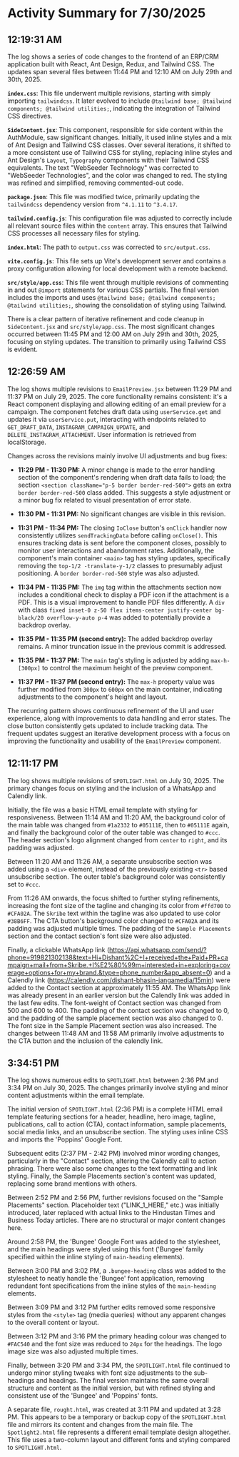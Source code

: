 # Activity Summary for 7/30/2025

## 12:19:31 AM
The log shows a series of code changes to the frontend of an ERP/CRM application built with React, Ant Design, Redux, and Tailwind CSS.  The updates span several files between 11:44 PM and 12:10 AM on July 29th and 30th, 2025.

**`index.css`**: This file underwent multiple revisions, starting with simply importing `tailwindcss`. It later evolved to include `@tailwind base; @tailwind components; @tailwind utilities;`, indicating the integration of Tailwind CSS directives.

**`SideContent.jsx`**: This component, responsible for side content within the AuthModule, saw significant changes. Initially, it used inline styles and a mix of Ant Design and Tailwind CSS classes.  Over several iterations, it shifted to a more consistent use of Tailwind CSS for styling, replacing inline styles and Ant Design's `Layout`, `Typography` components with their Tailwind CSS equivalents.  The text "WebSeeder Technology" was corrected to "WebSeeder Technologies", and the color was changed to red. The styling was refined and simplified, removing commented-out code.

**`package.json`**: This file was modified twice, primarily updating the `tailwindcss` dependency version from `^4.1.11` to `^3.4.17`.

**`tailwind.config.js`**: This configuration file was adjusted to correctly include all relevant source files within the `content` array. This ensures that Tailwind CSS processes all necessary files for styling.

**`index.html`**: The path to `output.css` was corrected to `src/output.css`.

**`vite.config.js`**: This file sets up Vite's development server and contains a proxy configuration allowing for local development with a remote backend.

**`src/style/app.css`**: This file went through multiple revisions of commenting in and out  `@import` statements for various CSS partials. The final version includes the imports and uses `@tailwind base; @tailwind components; @tailwind utilities;`, showing the consolidation of styling using Tailwind.


There is a clear pattern of iterative refinement and code cleanup in `SideContent.jsx` and `src/style/app.css`.  The most significant changes occurred between 11:45 PM and 12:00 AM on July 29th and 30th, 2025, focusing on styling updates.  The transition to primarily using Tailwind CSS is evident.


## 12:26:59 AM
The log shows multiple revisions to `EmailPreview.jsx` between 11:29 PM and 11:37 PM on July 29, 2025.  The core functionality remains consistent:  it's a React component displaying and allowing editing of an email preview for a campaign.  The component fetches draft data using `userService.get` and updates it via `userService.put`, interacting with endpoints related to `GET_DRAFT_DATA`, `INSTAGRAM_CAMPAIGN_UPDATE`, and `DELETE_INSTAGRAM_ATTACHMENT`.  User information is retrieved from localStorage.

Changes across the revisions mainly involve UI adjustments and bug fixes:

* **11:29 PM - 11:30 PM:**  A minor change is made to the error handling section of the component's rendering when draft data fails to load; the section `<section className="p-5 border border-red-500">` gets an extra `border border-red-500` class added. This suggests a style adjustment or a minor bug fix related to visual presentation of error state.

* **11:30 PM - 11:31 PM:**  No significant changes are visible in this revision.

* **11:31 PM - 11:34 PM:**  The closing `IoClose` button's `onClick` handler now consistently utilizes `sendTrackingData` before calling `onClose()`.  This ensures tracking data is sent before the component closes, possibly to monitor user interactions and abandonment rates.  Additionally, the component's main container  `<main>` tag has styling updates, specifically removing the `top-1/2 -translate-y-1/2` classes to presumably adjust positioning. A  `border border-red-500` style was also adjusted.


* **11:34 PM - 11:35 PM:** The `img` tag within the attachments section now includes a conditional check to display a PDF icon if the attachment is a PDF. This is a visual improvement to handle PDF files differently.  A `div` with class `fixed inset-0 z-50 flex items-center justify-center bg-black/20 overflow-y-auto p-4` was added to potentially provide a backdrop overlay.

* **11:35 PM - 11:35 PM (second entry):** The added backdrop overlay remains.  A minor truncation issue in the previous commit is addressed.

* **11:35 PM - 11:37 PM:** The `main` tag's styling is adjusted by adding `max-h-[300px]` to control the maximum height of the preview component.

* **11:37 PM - 11:37 PM (second entry):** The `max-h` property value was further modified from `300px` to `600px` on the main container, indicating adjustments to the component's height and layout.


The recurring pattern shows continuous refinement of the UI and user experience, along with improvements to data handling and error states. The close button consistently gets updated to include tracking data. The frequent updates suggest an iterative development process with a focus on improving the functionality and usability of the `EmailPreview` component.


## 12:11:17 PM
The log shows multiple revisions of `SPOTLIGHT.html` on July 30, 2025.  The primary changes focus on styling and the inclusion of a WhatsApp and Calendly link.

Initially, the file was a basic HTML email template with styling for responsiveness.  Between 11:14 AM and 11:20 AM, the background color of the main table was changed from `#1a2332` to `#05111E`, then to `#05111E` again, and finally the background color of the outer table was changed to `#ccc`. The header section's logo alignment changed from `center` to `right`, and its padding was adjusted.


Between 11:20 AM and 11:26 AM, a separate unsubscribe section was added using a `<div>` element, instead of the previously existing `<tr>` based unsubscribe section.  The outer table's background color was consistently set to `#ccc`.


From 11:26 AM onwards, the focus shifted to further styling refinements,  increasing the font size of the tagline and  changing its color from  `#ffd700` to `#CFA02A`. The `Skribe` text within the tagline was also updated to use color `#38B6FF`. The CTA button's background color changed to `#CFA02A` and its padding was adjusted multiple times. The padding of the `Sample Placements` section and the contact section's font size were also adjusted.


Finally, a clickable WhatsApp link (https://api.whatsapp.com/send/?phone=919821302138&text=Hi+Dishant%2C+I+received+the+Paid+PR+campaign+mail+from+Skribe.+I%E2%80%99m+interested+in+exploring+coverage+options+for+my+brand.&type=phone_number&app_absent=0) and a Calendly link (https://calendly.com/dishant-bhasin-jangamedia/15min) were added to the Contact section at approximately 11:55 AM.  The  WhatsApp link was already present in an earlier version but the Calendly link was added in the last few edits. The font-weight of Contact section was changed from 500 and 600 to 400. The padding of the contact section was changed to 0, and the padding of the sample placement section was also changed to 0.  The font size in the Sample Placement section was also increased. The changes between 11:48 AM and 11:58 AM primarily involve adjustments to the CTA button and the inclusion of the calendly link.


## 3:34:51 PM
The log shows numerous edits to `SPOTLIGHT.html` between 2:36 PM and 3:34 PM on July 30, 2025.  The changes primarily involve styling and minor content adjustments within the email template.

The initial version of `SPOTLIGHT.html` (2:36 PM) is a complete HTML email template featuring sections for a header, headline, hero image, tagline, publications, call to action (CTA), contact information, sample placements, social media links, and an unsubscribe section.  The styling uses inline CSS and imports the 'Poppins' Google Font.

Subsequent edits (2:37 PM - 2:42 PM) involved minor wording changes, particularly in the "Contact" section, altering the Calendly call to action phrasing.  There were also some changes to the text formatting and link styling.  Finally, the Sample Placements section's content was updated, replacing some brand mentions with others.

Between 2:52 PM and 2:56 PM, further revisions focused on the "Sample Placements" section.  Placeholder text ("LINK_1_HERE," etc.) was initially introduced, later replaced with actual links to the Hindustan Times and Business Today articles.  There are no structural or major content changes here.

Around 2:58 PM, the 'Bungee' Google Font was added to the stylesheet, and the main headings were styled using this font ('Bungee' family specified within the inline styling of `main-heading` elements).

Between 3:00 PM and 3:02 PM, a `.bungee-heading` class was added to the stylesheet to neatly handle the 'Bungee' font application, removing redundant font specifications from the inline styles of the `main-heading` elements.

Between 3:09 PM and 3:12 PM further edits removed some responsive styles from the `<style>` tag (media queries) without any apparent changes to the overall content or layout.

Between 3:12 PM and 3:16 PM the primary heading colour was changed to `#FAC540` and the font size was reduced to `24px` for the headings. The logo image size was also adjusted multiple times.

Finally, between 3:20 PM and 3:34 PM, the  `SPOTLIGHT.html` file continued to undergo minor styling tweaks with  font size adjustments to the sub-headings and headings.  The final version maintains the same overall structure and content as the initial version, but with refined styling and consistent use of the 'Bungee' and 'Poppins' fonts.

A separate file, `rought.html`, was created at 3:11 PM and updated at 3:28 PM. This appears to be a temporary or backup copy of the `SPOTLIGHT.html` file and mirrors its content and changes from the main file.  The `Spotlight2.html` file represents a different email template design altogether.  This file uses a two-column layout and different fonts and styling compared to `SPOTLIGHT.html`.
